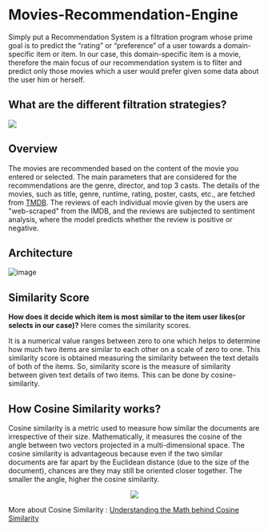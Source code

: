 # Movies-Recommendation-Engine

Simply put a Recommendation System is a filtration program whose prime goal is to predict the “rating” or “preference” of a user towards a domain-specific item or item. In our case, this domain-specific item is a movie, therefore the main focus of our recommendation system is to filter and predict only those movies which a user would prefer given some data about the user him or herself.

## What are the different filtration strategies?

![](https://editor.analyticsvidhya.com/uploads/88506recommendation%20system.png)

## Overview

The movies are recommended based on the content of the movie you entered or selected. The main parameters that are considered for the recommendations are the genre, director, and top 3 casts. The details of the movies, such as title, genre, runtime, rating, poster, casts, etc., are fetched from [TMDB](https://www.themoviedb.org/documentation/api). The reviews of each individual movie given by the users are "web-scraped" from the IMDB, and the reviews are subjected to sentiment analysis, where the model predicts whether the review is positive or negative.

## Architecture

![image](https://user-images.githubusercontent.com/64821137/205703620-6a74b310-a026-429a-9473-443ee3731a05.png)

## Similarity Score

**How does it decide which item is most similar to the item user likes(or selects in our case)?** Here comes the similarity scores.
   
It is a numerical value ranges between zero to one which helps to determine how much two items are similar to each other on a scale of zero to one. This similarity score is obtained measuring the similarity between the text details of both of the items. So, similarity score is the measure of similarity between given text details of two items. This can be done by cosine-similarity.
   
## How Cosine Similarity works?

Cosine similarity is a metric used to measure how similar the documents are irrespective of their size. Mathematically, it measures the cosine of the angle between two vectors projected in a multi-dimensional space. The cosine similarity is advantageous because even if the two similar documents are far apart by the Euclidean distance (due to the size of the document), chances are they may still be oriented closer together. The smaller the angle, higher the cosine similarity.

<p align="center">
  <img src="https://user-images.githubusercontent.com/36665975/70401457-a7530680-1a55-11ea-9158-97d4e8515ca4.png" />
</p>

More about Cosine Similarity : [Understanding the Math behind Cosine Similarity](https://www.machinelearningplus.com/nlp/cosine-similarity/)
